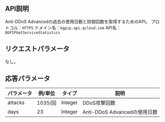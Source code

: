 

## API説明
Anti-DDoS Advancedの過去の使用日数と防御回数を取得するためのAPI。
プロトコル：`HTTPS`
ドメイン名：`bgpip.api.qcloud.com`
API名：`BGPIPGetServiceStatistics`

## リクエストパラメータ
なし。

## 応答パラメータ

| パラメータ | 例/単位	| タイプ |	説明 |
|---------|---------|---------|---------|
| attacks | 1035/回 | Integer | DDoS攻撃回数 |
| days | 23 | Integer | Anti-DDoS Advancedの使用日数 |

